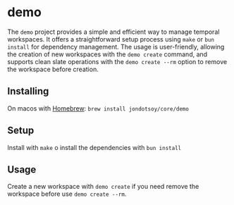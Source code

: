 # demo

The `demo` project provides a simple and efficient way to manage temporal workspaces. It offers a straightforward setup process using `make` or `bun install` for dependency management. The usage is user-friendly, allowing the creation of new workspaces with the `demo create` command, and supports clean slate operations with the `demo create --rm` option to remove the workspace before creation.

## Installing

On macos with [Homebrew](https://formulae.brew.sh/): `brew install jondotsoy/core/demo`

## Setup

Install with `make` o install the dependencies with `bun install`

## Usage

Create a new workspace with `demo create` if you need remove the workspace before use `demo create --rm`.
